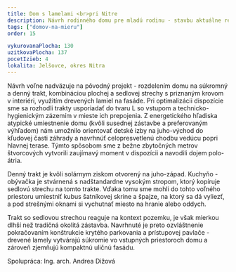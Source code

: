 ```yaml
---
title: Dom s lamelami <br>pri Nitre
description: Návrh rodinného domu pre mladú rodinu - stavbu aktuálne realizujú čiastočne svojpomocne. Klienti nás oslovili s hotovým projektom pre stavebné povolenie, ktorý ale výrazne nespĺňal požiadavky na rozpočet a nezohľadňoval energetiku v návrhu stavebných konštrukcií. Po analýze sme sa dohodli, že sa spoločne vrátime o krok späť a nanovo sme zadefinovali materiály aj architektúru domu. Po optimalizácii dispozície a pretvorení kľúčových prvkov návrhu do jednoduchšej podoby sme veľkosť domu zo 170 m<sup>2</sup> vykurovanej podlahovej plochy zmenšili na 130 m<sup>2</sup> a napriek rozpočtovým limitom vytvorili zaujímavé bývanie s vlastnou identitou.
tags: ["domov-na-mieru"]
order: 15

vykurovanaPlocha: 130
uzitkovaPlocha: 137
pocetIzieb: 4
lokalita: Jelšovce, okres Nitra
---
```



Návrh voľne nadväzuje na pôvodný projekt - rozdelením domu na súkromný a denný trakt, kombináciou plochej a sedlovej strechy s priznaným krovom v interiéri, využitím drevených lamiel na fasáde. Pri optimalizácii dispozície sme sa rozhodli trakty usporiadať do tvaru L so vstupom a technicko-hygienickým zázemím v mieste ich prepojenia. Z energetického hľadiska atypické umiestnenie domu (kvôli susednej zástavbe a preferovaným výhľadom) nám umožnilo orientovať detské izby na juho-východ do kľudovej časti záhrady a navrhnúť celopresvetlenú chodbu vedúcu popri hlavnej terase. Týmto spôsobom sme z bežne zbytočných metrov štvorcových vytvorili zaujímavý moment v dispozícii a navodili dojem polo-átria.

Denný trakt je kvôli solárnym ziskom otvorený na juho-západ. Kuchyňo - obývačka je stvárnená s nadštandardne vysokým stropom, ktorý kopíruje sedlovú strechu na tomto trakte. Vďaka tomu sme mohli do tohto voľného priestoru umiestniť kubus šatníkovej skrine a špajze, na ktorý sa dá vyliezť, a pod strešnými oknami si vychutnať miesto na hranie alebo oddych.

Trakt so sedlovou strechou reaguje na kontext pozemku, je však mierkou dlhší než tradičná okolitá zástavba. Navrhnuté je preto ozvláštnenie pokračovaním konštrukcie krytého parkovania a prístupovej pavlače - drevené lamely vytvárajú súkromie vo vstupných priestoroch domu a zároveň zjemňujú kompaktnú uličnú fasádu.

Spolupráca: Ing. arch. Andrea Dižová

